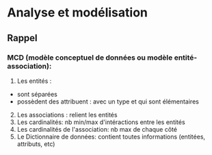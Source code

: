 # Analyse et modélisation

## Rappel

### MCD (modèle conceptuel de données ou modèle entité-association):
1. Les entités :
- sont séparées
- possèdent des attribuent : avec un type et qui sont élémentaires
2. Les associations : relient les entités
3. Les cardinalités: nb min/max d'intéractions entre les entités
4. Les cardinalités de l'association: nb max de chaque côté
5. Le Dictionnaire de données: contient toutes informations (entitées, attributs, etc)

<!--
https://www.youtube.com/watch?v=Cq8Hokn2SAQ&list=PLBSR8yBR2-4XOs7HeNY8bhGU3mioYUHmt&index=3
-->
